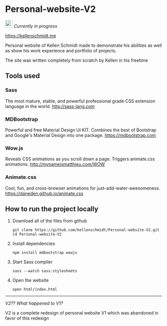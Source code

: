 # Personal-website-V2
<img src="https://varahund.files.wordpress.com/2016/06/varning.jpg" width=24/><i>  Currently in progress</i>

https://kellenschmidt.me

Personal website of Kellen Schmidt made to demonstrate his abilities as well as show his work experience and portfolio of projects.

The site was written completely from scratch by Kellen in his freetime

## Tools used
### Sass
The most mature, stable, and powerful professional grade CSS extension language in the world.
http://sass-lang.com

### MDBootstrap
Powerful and free Material Design UI KIT. Combines the best of Bootstrap and Google's Material Design into one package.
https://mdbootstrap.com

### Wow.js
Reveals CSS animations as you scroll down a page. Triggers animate.css animations.
http://mynameismatthieu.com/WOW

### Animate.css
Cool, fun, and cross-browser animations for just-add-water-awesomeness.
https://daneden.github.io/animate.css

## How to run the project locally
1. Download all of the files from github
    ```
    git clone https://github.com/kellenschmidt/Personal-website-V2.git
    cd Personal-website-V2
    ```
2. Install dependencies
    ```
    npm install mdbootstrap wowjs
    ```
3. Start Sass compiler
    ```
    sass --watch sass:stylesheets
    ```
4. Open the website
    ```
    open html/index.html
    ```
    
---
*V2?? What happened to V1?*

V2 is a complete redesign of personal website V1 which was abandoned in favor of this redesign
